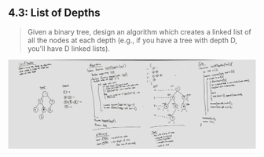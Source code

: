 ## 4.3: List of Depths

> Given a binary tree, design an algorithm which creates a linked list of all the nodes at each depth (e.g., if you have a tree with depth D, you'll have D linked lists).

![list of depths whiteboard](./list-of-depths.jpg)
